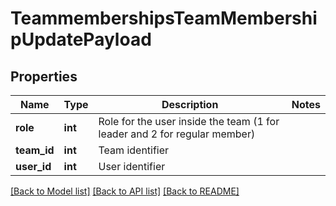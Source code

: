 # TeammembershipsTeamMembershipUpdatePayload

## Properties
Name | Type | Description | Notes
------------ | ------------- | ------------- | -------------
**role** | **int** | Role for the user inside the team (1 for leader and 2 for regular member) | 
**team_id** | **int** | Team identifier | 
**user_id** | **int** | User identifier | 

[[Back to Model list]](../README.md#documentation-for-models) [[Back to API list]](../README.md#documentation-for-api-endpoints) [[Back to README]](../README.md)


